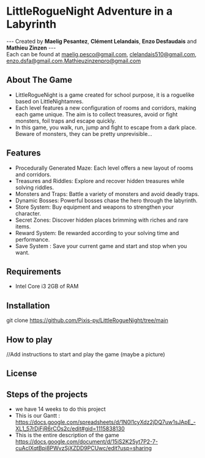 # LittleRogueNight Adventure in a Labyrinth

--- Created by __Maelig Pesantez__, __Clément Lelandais__, __Enzo Desfaudais__ and __Mathieu Zinzen__ --- </br>
Each can be found at maelig.pesco@gmail.com, clelandais510@gmail.com, enzo.dsfa@gmail.com,Mathieuzinzenpro@gmail.com

## About The Game 

* LittleRogueNight is a game created for school purpose, it is a roguelike based on LittleNightamres.
* Each level features a new configuration of rooms and corridors, making each game unique. The aim is to collect treasures, avoid or fight monsters, foil traps and escape quickly.
* In this game, you walk, run, jump and fight to escape from a dark place. Beware of monsters, they can be pretty unprevisible...

## Features

* Procedurally Generated Maze: Each level offers a new layout of rooms and corridors.
* Treasures and Riddles: Explore and recover hidden treasures while solving riddles.
* Monsters and Traps: Battle a variety of monsters and avoid deadly traps.
* Dynamic Bosses: Powerful bosses chase the hero through the labyrinth.
* Store System: Buy equipment and weapons to strengthen your character.
* Secret Zones: Discover hidden places brimming with riches and rare items.
* Reward System: Be rewarded according to your solving time and performance.
* Save System : Save your current game and start and stop when you want.

## Requirements
* Intel Core i3 2GB of RAM 

## Installation
git clone https://github.com/Pixis-py/LittleRogueNight/tree/main

## How to play 
//Add instructions to start and play the game (maybe a picture) 

## License

## Steps of the projects 
* we have 14 weeks to do this project
* This is our Gantt : https://docs.google.com/spreadsheets/d/1N0l1cyXdz2jDQ7uw1sJApE_-XL1_57rDjFjR6rCOs2c/edit#gid=1115838130
* This is the entire description of the game https://docs.google.com/document/d/15iS2K25yt7P2-7-cuAcIXqtBpi8PWvzSjXZDD9PCUwc/edit?usp=sharing
